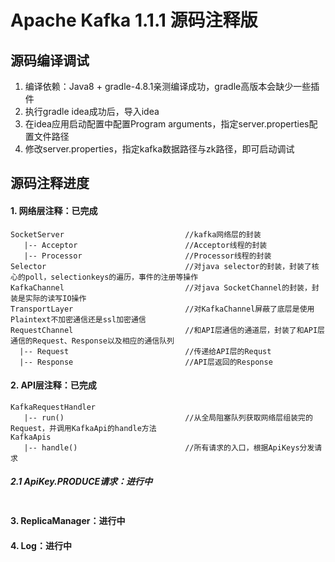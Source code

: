 Apache Kafka 1.1.1 源码注释版
=================
## 源码编译调试

1. 编译依赖：Java8 + gradle-4.8.1亲测编译成功，gradle高版本会缺少一些插件
2. 执行gradle idea成功后，导入idea
3. 在idea应用启动配置中配置Program arguments，指定server.properties配置文件路径
4. 修改server.properties，指定kafka数据路径与zk路径，即可启动调试


## 源码注释进度
#### 1. 网络层注释：已完成 
```
SocketServer                           //kafka网络层的封装
   |-- Acceptor                        //Acceptor线程的封装
   |-- Processor                       //Processor线程的封装
Selector                               //对java selector的封装，封装了核心的poll，selectionkeys的遍历，事件的注册等操作
KafkaChannel                           //对java SocketChannel的封装，封装是实际的读写IO操作
TransportLayer                         //对KafkaChannel屏蔽了底层是使用Plaintext不加密通信还是ssl加密通信
RequestChannel                         //和API层通信的通道层，封装了和API层通信的Request、Response以及相应的通信队列
  |-- Request                          //传递给API层的Requst
  |-- Response                         //API层返回的Response
```   
#### 2. API层注释：已完成
```
KafkaRequestHandler
   |-- run()                           //从全局阻塞队列获取网络层组装完的Request，并调用KafkaApi的handle方法
KafkaApis
   |-- handle()                        //所有请求的入口，根据ApiKeys分发请求
```
##### 2.1 ApiKey.PRODUCE请求：进行中
```

```
#### 3. ReplicaManager：进行中
#### 4. Log：进行中
```
```